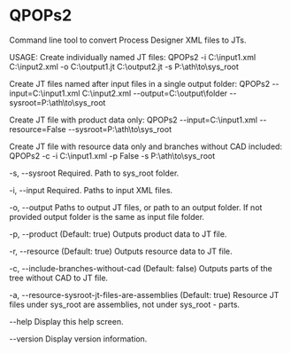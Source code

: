 # QPOPs2
Command line tool to convert Process Designer XML files to JTs.

USAGE:
Create individually named JT files:
  QPOPs2 -i C:\input1.xml C:\input2.xml -o C:\output1.jt C:\output2.jt -s P:\ath\to\sys_root

Create JT files named after input files in a single output folder:
  QPOPs2 --input=C:\input1.xml C:\input2.xml --output=C:\output\folder --sysroot=P:\ath\to\sys_root

Create JT file with product data only:
  QPOPs2 --input=C:\input1.xml --resource=False --sysroot=P:\ath\to\sys_root

Create JT file with resource data only and branches without CAD included:
  QPOPs2 -c -i C:\input1.xml -p False -s P:\ath\to\sys_root

  -s, --sysroot                                     Required. Path to sys_root folder.

  -i, --input                                       Required. Paths to input XML files.

  -o, --output                                      Paths to output JT files, or path to an output folder.
                                                    If not provided output folder is the same as input file folder.

  -p, --product                                     (Default: true) Outputs product data to JT file.

  -r, --resource                                    (Default: true) Outputs resource data to JT file.

  -c, --include-branches-without-cad                (Default: false) Outputs parts of the tree without CAD to JT file.

  -a, --resource-sysroot-jt-files-are-assemblies    (Default: true) Resource JT files under sys_root are assemblies,
                                                    not under sys_root - parts.

  --help                                            Display this help screen.

  --version                                         Display version information.

